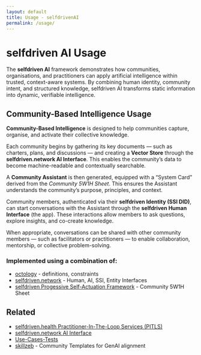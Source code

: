 ```yaml
---
layout: default
title: Usage - selfdrivenAI
permalink: /usage/
---
```


# selfdriven AI Usage

The **selfdriven AI** framework demonstrates how communities, organisations, and practitioners can apply artificial intelligence within trusted, context-aware systems. By combining human identity, community intent, and structured knowledge, selfdriven AI transforms static information into dynamic, verifiable intelligence.

## Community-Based Intelligence Usage

**Community-Based Intelligence** is designed to help communities capture, organise, and activate their collective knowledge.

Each community begins by gathering its key documents — such as charters, plans, and discussions — and creating a **Vector Store** through the **selfdriven.network AI Interface**. This enables the community’s data to become machine-readable and contextually searchable.

A **Community Assistant** is then generated, equipped with a “System Card” derived from the *Community 5W1H Sheet*. This ensures the Assistant understands the community’s purpose, principles, and context.

Community members, authenticated via their **selfdriven Identity (SSI DID)**, can start conversations with the Assistant through the **selfdriven Human Interface** (the app). These interactions allow members to ask questions, explore insights, and co-create knowledge.

When appropriate, conversations can be shared with other community members — such as facilitators or practitioners — to enable collaboration, mentorship, or collective problem-solving.

### Implemented using a combination of:
- [octology](https://octology.io/) - definitions, constraints
- [selfdriven.network](https://selfdriven.network/) - Human, AI, SSI, Entity Interfaces
- [selfdriven Progessive Self-Actuation Framework](https://onboarding.selfdriven.foundation/framework/) - Community 5W1H Sheet

## Related
- [selfdriven.health Practitioner-In-The-Loop Services (PITLS)](https://www.selfdriven.health/practitioner-in-the-loop-services/)
- [selfdriven.network AI Interface](https://selfdriven.network/ai-interface/)
- [Use-Cases-Tests](https://github.com/selfdriven-foundation/selfdriven-ai/tree/main/research/use-case-tests)
- [skillzeb](https://skillseb.io) - Community Templates for GenAI alignment
